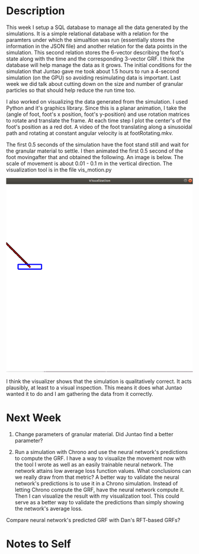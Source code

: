 # Description
This week I setup a SQL database to manage all the data generated by the simulations. It is a simple relational database with a relation for the paramters under which the simualtion was run (essentially stores the information in the JSON file) and another relation for the data points in the simulation. This second relation stores the 6-vector describing the foot's state along with the time and the corresponding 3-vector GRF. I think the database will help manage the data as it grows. The initial conditions for the simulation that Juntao gave me took about 1.5 hours to run a 4-second simulation (on the GPU) so avoiding resimulating data is important. Last week we did talk about cutting down on the size and number of granular particles so that should help reduce the run time too.

I also worked on visualizing the data generated from the simulation. I used Python and it's graphics library. Since this is a planar animation, I take the (angle of foot, foot's x position, foot's y-position) and use rotation matrices to rotate and translate the frame. At each time step I plot the center's of the foot's position as a red dot. A video of the foot translating along a sinusoidal path and rotating at constant angular velocity is at footRotating.mkv.

The first 0.5 seconds of the simulation have the foot stand still and wait for the granular material to settle. I then animated the first 0.5 second of the foot movingafter that and obtained the following. An image is below. The scale of movement is about 0.01 - 0.1 m in the vertical direction. The visualization tool is in the file vis_motion.py  
 
![alt text](https://github.com/PeterJochem/Chrono_Simulations/blob/master/smallVis.png "0.5 Second Visualization")

I think the visualizer shows that the simulation is qualitatively correct. It acts plausibly, at least to a visual inspection. This means it does what Juntao wanted it to do and I am gathering the data from it correctly. 

# Next Week
1) Change parameters of granular material. Did Juntao find a better parameter? 

2) Run a simulation with Chrono and use the neural network's predictions to compute the GRF. I have a way to visualize the movement now with the tool I wrote as well as an easily trainable neural network. The network attains low average loss function values. What conclusions can we really draw from that metric? A better way to validate the neural network's predictions is to use it in a Chrono simulation. Instead of letting Chrono compute the GRF, have the neural network compute it. Then I can visualize the result with my visualization tool. This could serve as a better way to validate the predictions than simply showing the network's average loss.  

Compare neural network's predicted GRF with Dan's RFT-based GRFs?

# Notes to Self
